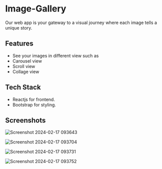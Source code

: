 
# Image-Gallery
Our web app is your gateway to a visual journey where each image tells a unique story.


## Features

- See your images in different view such as
- Carousel view
- Scroll view
- Collage view



## Tech Stack

- Reactjs for frontend.
- Bootstrap for styling.



## Screenshots
![Screenshot 2024-02-17 093643](https://github.com/rohitraj003/Web-Gallery/assets/130088934/862e9af6-e4ac-4bb9-9b5e-69819e670986)



![Screenshot 2024-02-17 093704](https://github.com/rohitraj003/Web-Gallery/assets/130088934/83872bea-3c81-4fe4-921e-6fc94b86a191)


![Screenshot 2024-02-17 093731](https://github.com/rohitraj003/Web-Gallery/assets/130088934/4b429a9c-85a2-40a7-a7b8-abcfe1a68ce2)




![Screenshot 2024-02-17 093752](https://github.com/rohitraj003/Web-Gallery/assets/130088934/c63fce1e-d7fd-48b0-b407-4299ca038ae6)









